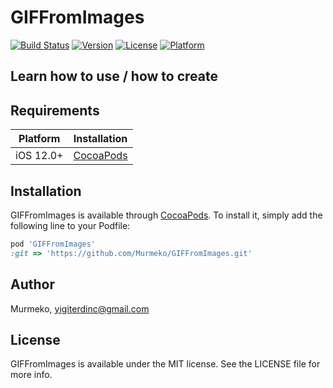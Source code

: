 # GIFFromImages

[![Build Status](https://travis-ci.com/Murmeko/GIFFromImages.svg?branch=master)](https://travis-ci.com/Murmeko/GIFFromImages)
[![Version](https://img.shields.io/cocoapods/v/GIFFromImages.svg?style=flat)](https://cocoapods.org/pods/GIFFromImages)
[![License](https://img.shields.io/cocoapods/l/GIFFromImages.svg?style=flat)](https://cocoapods.org/pods/GIFFromImages)
[![Platform](https://img.shields.io/cocoapods/p/GIFFromImages.svg?style=flat)](https://cocoapods.org/pods/GIFFromImages)

## Learn how to use / how to create



## Requirements

| Platform | Installation |
| --- | --- |
| iOS 12.0+ | [CocoaPods](#cocoapods) |

## Installation

GIFFromImages is available through [CocoaPods](https://cocoapods.org). To install
it, simply add the following line to your Podfile:

```ruby
pod 'GIFFromImages'
:git => 'https://github.com/Murmeko/GIFFromImages.git'
```

## Author

Murmeko, yigiterdinc@gmail.com

## License

GIFFromImages is available under the MIT license. See the LICENSE file for more info.

